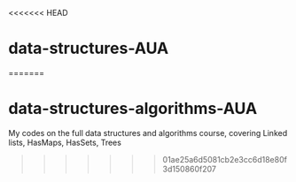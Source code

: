 <<<<<<< HEAD
# data-structures-AUA
=======
# data-structures-algorithms-AUA

My codes on the full data structures and algorithms course, covering Linked lists, HasMaps, HasSets, Trees
 

>>>>>>> 01ae25a6d5081cb2e3cc6d18e80f3d150860f207
